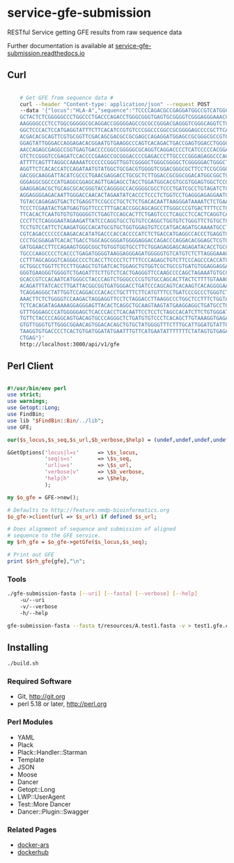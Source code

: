 # service-gfe-submission
RESTful Service getting GFE results from raw sequence data

Further documentation is available at [service-gfe-submission.readthedocs.io](http://service-gfe-submission.readthedocs.io/en/latest/index.html)

## Curl

```bash
    
    # Get GFE from sequence data #
    curl --header "Content-type: application/json" --request POST 
    --data '{"locus":"HLA-A","sequence":"TCCCCAGACGCCGAGGATGGCCGTCATGGCGCCCCGAACCCTCCTCCT
    GCTACTCTCGGGGGCCCTGGCCCTGACCCAGACCTGGGCGGGTGAGTGCGGGGTCGGGAGGGAAACCGCCTCTGCGGGGAGAAGC
    AAGGGGCCCTCCTGGCGGGGGCGCAGGACCGGGGGAGCCGCGCCGGGACGAGGGTCGGGCAGGTCTCAGCCACTGCTCGCCCCCA
    GGCTCCCACTCCATGAGGTATTTCTTCACATCCGTGTCCCGGCCCGGCCGCGGGGAGCCCCGCTTCATCGCCGTGGGCTACGTGG
    ACGACACGCAGTTCGTGCGGTTCGACAGCGACGCCGCGAGCCAGAGGATGGAGCCGCGGGCGCCGTGGATAGAGCAGGAGGGGCC
    GGAGTATTGGGACCAGGAGACACGGAATGTGAAGGCCCAGTCACAGACTGACCGAGTGGACCTGGGGACCCTGCGCGGCTACTAC
    AACCAGAGCGAGGCCGGTGAGTGACCCCGGCCGGGGGCGCAGGTCAGGACCCCTCATCCCCCACGGACGGGCCAGGTCGCCCACA
    GTCTCCGGGTCCGAGATCCACCCCGAAGCCGCGGGACCCCGAGACCCTTGCCCCGGGAGAGGCCCAGGCGCCTTTACCCGGTTTC
    ATTTTCAGTTTAGGCCAAAAATCCCCCCGGGTTGGTCGGGGCTGGGCGGGGCTCGGGGGACTGGGCTGACCGCGGGGTCGGGGCC
    AGGTTCTCACACCATCCAGATAATGTATGGCTGCGACGTGGGGTCGGACGGGCGCTTCCTCCGCGGGTACCGGCAGGACGCCTAC
    GACGGCAAGGATTACATCGCCCTGAACGAGGACCTGCGCTCTTGGACCGCGGCGGACATGGCGGCTCAGATCACCAAGCGCAAGT
    GGGAGGCGGCCCATGAGGCGGAGCAGTTGAGAGCCTACCTGGATGGCACGTGCGTGGAGTGGCTCCGCAGATACCTGGAGAACGG
    GAAGGAGACGCTGCAGCGCACGGGTACCAGGGGCCACGGGGCGCCTCCCTGATCGCCTGTAGATCTCCCGGGCTGGCCTCCCACA
    AGGAGGGGAGACAATTGGGACCAACACTAGAATATCACCCTCCCTCTGGTCCTGAGGGAGAGGAATCCTCCTGGGTTCCAGATCC
    TGTACCAGAGAGTGACTCTGAGGTTCCGCCCTGCTCTCTGACACAATTAAGGGATAAAATCTCTGAAGGAGTGACGGGAAGACGA
    TCCCTCGAATACTGATGAGTGGTTCCCTTTGACACCGGCAGCAGCCTTGGGCCCGTGACTTTTCCTCTCAGGCCTTGTTCTCTGC
    TTCACACTCAATGTGTGTGGGGGTCTGAGTCCAGCACTTCTGAGTCCCTCAGCCTCCACTCAGGTCAGGACCAGAAGTCGCTGTT
    CCCTTCTCAGGGAATAGAAGATTATCCCAGGTGCCTGTGTCCAGGCTGGTGTCTGGGTTCTGTGCTCTCTTCCCCATCCCGGGTG
    TCCTGTCCATTCTCAAGATGGCCACATGCGTGCTGGTGGAGTGTCCCATGACAGATGCAAAATGCCTGAATTTTCTGACTCTTCC
    CGTCAGACCCCCCCAAGACACATATGACCCACCACCCCATCTCTGACCATGAGGCCACCCTGAGGTGCTGGGCCCTGGGCTTCTA
    CCCTGCGGAGATCACACTGACCTGGCAGCGGGATGGGGAGGACCAGACCCAGGACACGGAGCTCGTGGAGACCAGGCCTGCAGGG
    GATGGAACCTTCCAGAAGTGGGCGGCTGTGGTGGTGCCTTCTGGAGAGGAGCAGAGATACACCTGCCATGTGCAGCATGAGGGTC
    TGCCCAAGCCCCTCACCCTGAGATGGGGTAAGGAGGGAGATGGGGGTGTCATGTCTCTTAGGGAAAGCAGGAGCCTCTCTGGAGA
    CCTTTAGCAGGGTCAGGGCCCCTCACCTTCCCCTCTTTTCCCAGAGCTGTCTTCCCAGCCCACCATCCCCATCGTGGGCATCATT
    GCTGGCCTGGTTCTCCTTGGAGCTGTGATCACTGGAGCTGTGGTCGCTGCCGTGATGTGGAGGAGGAAGAGCTCAGGTGGAGAAG
    GGGTGAAGGGTGGGGTCTGAGATTTCTTGTCTCACTGAGGGTTCCAAGCCCCAGCTAGAAATGTGCCCTGTCTCATTACTGGGAA
    GCACCGTCCACAATCATGGGCCTACCCAGTCTGGGCCCCGTGTGCCAGCACTTACTCTTTTGTAAAGCACCTGTTAAAATGAAGG
    ACAGATTTATCACCTTGATTACGGCGGTGATGGGACCTGATCCCAGCAGTCACAAGTCACAGGGGAAGGTCCCTGAGGACAGACC
    TCAGGAGGGCTATTGGTCCAGGACCCACACCTGCTTTCTTCATGTTTCCTGATCCCGCCCTGGGTCTGCAGTCACACATTTCTGG
    AAACTTCTCTGGGGTCCAAGACTAGGAGGTTCCTCTAGGACCTTAAGGCCCTGGCTCCTTTCTGGTATCTCACAGGACATTTTCT
    TCTCACAGATAGAAAAGGAGGGAGTTACACTCAGGCTGCAAGTAAGTATGAAGGAGGCTGATGCCTGAGGTCCTTGGGATATTGT
    GTTTGGGAGCCCATGGGGGAGCTCACCCACCTCACAATTCCTCCTCTAGCCACATCTTCTGTGGGATCTGACCAGGTTCTGTTTT
    TGTTCTACCCCAGGCAGTGACAGTGCCCAGGGCTCTGATGTGTCCCTCACAGCTTGTAAAGGTGAGAGCTTGGAGGACCTAATGT
    GTGTTGGGTGTTGGGCGGAACAGTGGACACAGCTGTGCTATGGGGTTTCTTTGCATTGGATGTATTGAGCATGCGATGGGCTGTT
    TAAGGTGTGACCCCTCACTGTGATGGATATGAATTTGTTCATGAATATTTTTTTCTATAGTGTGAGACAGCTGCCTTGTGTGGGA
    CTGAG"}'
    http://localhost:3000/api/v1/gfe

```

## Perl Client

```perl

#!/usr/bin/env perl
use strict;
use warnings;
use Getopt::Long;
use FindBin;
use lib "$FindBin::Bin/../lib";
use GFE;

our($s_locus,$s_seq,$s_url,$b_verbose,$help) = (undef,undef,undef,undef,undef);

&GetOptions('locus|l=s'      => \$s_locus,
			'seq|s=s'        => \$s_seq,
			'url|u=s'        => \$s_url,
			'verbose|v'      => \$b_verbose,
            'help|h'         => \$help,
            );

my $o_gfe = GFE->new();

# Defaults to http://feature.nmdp-bioinformatics.org
$o_gfe->client(url => $s_url) if defined $s_url;

# Does alignment of sequence and submission of aligned
# sequence to the GFE service.
my $rh_gfe = $o_gfe->getGfe($s_locus,$s_seq);

# Print out GFE
print $$rh_gfe{gfe},"\n";

```

### Tools

```bash
./gfe-submission-fasta [--uri] [--fasta] [--verbose] [--help]
    -u/--uri
    -v/--verbose
    -h/--help

gfe-submission-fasta --fasta t/resources/A.test1.fasta -v > test1.gfe.csv

```


## Installing

```bash
./build.sh
```

### Required Software

 * Git, http://git.org
 * perl 5.18 or later, http://perl.org

### Perl Modules

 * YAML 
 * Plack 
 * Plack::Handler::Starman 
 * Template 
 * JSON
 * Moose
 * Dancer
 * Getopt::Long 
 * LWP::UserAgent 
 * Test::More Dancer
 * Dancer::Plugin::Swagger

### Related Pages

 * [docker-ars](https://github.com/nmdp-bioinformatics/docker-ars)
 * [dockerhub](https://hub.docker.com/r/nmdpbioinformatics/docker-ars/)


